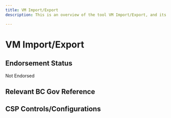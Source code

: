 ```yaml
---
title: VM Import/Export
description: This is an overview of the tool VM Import/Export, and its current status  within BC Gov.

---
```

<!---
Note: this is a generated file.  You should not edit it directly.  Please check https://github.com/bcgov/cloud-pathfinder for details.
-->
# VM Import/Export



## Endorsement Status
Not Endorsed

## Relevant BC Gov Reference


## CSP Controls/Configurations
